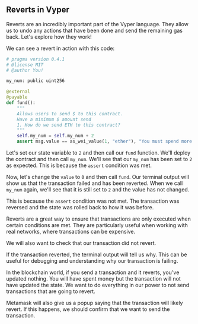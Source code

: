 ## Reverts in Vyper

Reverts are an incredibly important part of the Vyper language. They allow us to undo any actions that have been done and send the remaining gas back. Let's explore how they work!

We can see a revert in action with this code:

```python
# pragma version 0.4.1
# @license MIT
# @author You!

my_num: public uint256

@external
@payable
def fund():
    """
    Allows users to send $ to this contract.
    Have a minimum $ amount send
    1. How do we send ETH to this contract?
    """
    self.my_num = self.my_num + 2
    assert msg.value == as_wei_value(1, "ether"), "You must spend more ETH!"
```

Let's set our state variable to `2` and then call our `fund` function. We'll deploy the contract and then call `my_num`. We'll see that our `my_num` has been set to `2` as expected. This is because the `assert` condition was met.

Now, let's change the `value` to `0` and then call `fund`. Our terminal output will show us that the transaction failed and has been reverted. When we call `my_num` again, we'll see that it is still set to `2` and the value has not changed.

This is because the `assert` condition was not met. The transaction was reversed and the state was rolled back to how it was before.

Reverts are a great way to ensure that transactions are only executed when certain conditions are met. They are particularly useful when working with real networks, where transactions can be expensive.

We will also want to check that our transaction did not revert.

If the transaction reverted, the terminal output will tell us why. This can be useful for debugging and understanding why our transaction is failing.

In the blockchain world, if you send a transaction and it reverts, you've updated nothing. You will have spent money but the transaction will not have updated the state. We want to do everything in our power to not send transactions that are going to revert.

Metamask will also give us a popup saying that the transaction will likely revert. If this happens, we should confirm that we want to send the transaction.
